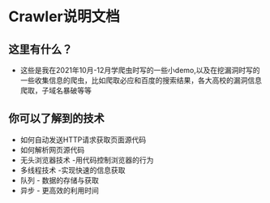 # Crawler说明文档

## 这里有什么？
* 这些是我在2021年10月-12月学爬虫时写的一些小demo,以及在挖漏洞时写的一些收集信息的爬虫，比如爬取必应和百度的搜索结果，各大高校的漏洞信息爬取，子域名暴破等等

## 你可以了解到的技术
* 如何自动发送HTTP请求获取页面源代码
* 如何解析网页源代码
* 无头浏览器技术 
         -用代码控制浏览器的行为
* 多线程技术 
         -实现快速的信息获取
* 队列
        - 数据的存储与获取
* 异步 
        - 更高效的利用时间

  

       
    

 

